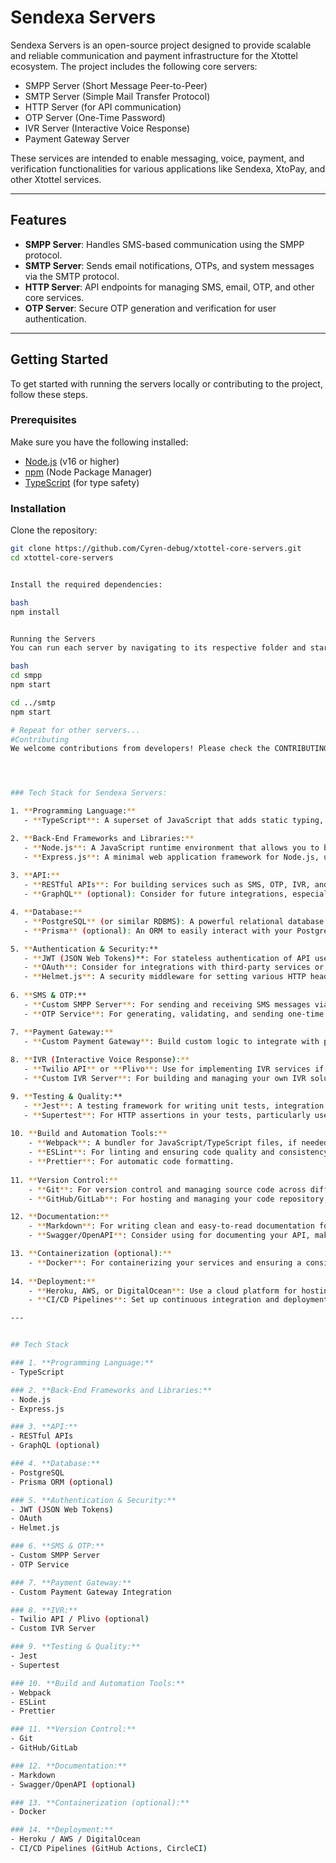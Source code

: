 # Sendexa Servers

Sendexa Servers is an open-source project designed to provide scalable and reliable communication and payment infrastructure for the Xtottel ecosystem. The project includes the following core servers:

- SMPP Server (Short Message Peer-to-Peer)
- SMTP Server (Simple Mail Transfer Protocol)
- HTTP Server (for API communication)
- OTP Server (One-Time Password)
- IVR Server (Interactive Voice Response)
- Payment Gateway Server

These services are intended to enable messaging, voice, payment, and verification functionalities for various applications like Sendexa, XtoPay, and other Xtottel services.

---

## Features

- **SMPP Server**: Handles SMS-based communication using the SMPP protocol.
- **SMTP Server**: Sends email notifications, OTPs, and system messages via the SMTP protocol.
- **HTTP Server**: API endpoints for managing SMS, email, OTP, and other core services.
- **OTP Server**: Secure OTP generation and verification for user authentication.


---

## Getting Started

To get started with running the servers locally or contributing to the project, follow these steps.

### Prerequisites

Make sure you have the following installed:

- [Node.js](https://nodejs.org/) (v16 or higher)
- [npm](https://www.npmjs.com/) (Node Package Manager)
- [TypeScript](https://www.typescriptlang.org/) (for type safety)

### Installation

Clone the repository:

```bash
git clone https://github.com/Cyren-debug/xtottel-core-servers.git
cd xtottel-core-servers


Install the required dependencies:

bash
npm install


Running the Servers
You can run each server by navigating to its respective folder and starting the development environment:

bash
cd smpp
npm start

cd ../smtp
npm start

# Repeat for other servers...
#Contributing
We welcome contributions from developers! Please check the CONTRIBUTING.md for more details on how you can help improve the project.




### Tech Stack for Sendexa Servers:

1. **Programming Language:**
   - **TypeScript**: A superset of JavaScript that adds static typing, providing a robust development experience with improved tooling and error checking.

2. **Back-End Frameworks and Libraries:**
   - **Node.js**: A JavaScript runtime environment that allows you to build scalable and efficient server-side applications using JavaScript/TypeScript.
   - **Express.js**: A minimal web application framework for Node.js, used to handle routing, middleware, and HTTP requests.
   
3. **API:**
   - **RESTful APIs**: For building services such as SMS, OTP, IVR, and payment gateways, following RESTful principles for clean and scalable API designs.
   - **GraphQL** (optional): Consider for future integrations, especially for APIs requiring more complex data-fetching mechanisms.

4. **Database:**
   - **PostgreSQL** (or similar RDBMS): A powerful relational database for managing data, ensuring data integrity and offering advanced features such as indexing, transactions, and rich query support.
   - **Prisma** (optional): An ORM to easily interact with your PostgreSQL database while benefiting from TypeScript integration and automatic migrations.

5. **Authentication & Security:**
   - **JWT (JSON Web Tokens)**: For stateless authentication of API users.
   - **OAuth**: Consider for integrations with third-party services or allowing users to authenticate with existing accounts.
   - **Helmet.js**: A security middleware for setting various HTTP headers to secure the app.
   
6. **SMS & OTP:**
   - **Custom SMPP Server**: For sending and receiving SMS messages via the Short Message Peer-to-Peer protocol.
   - **OTP Service**: For generating, validating, and sending one-time passwords (OTP) for user authentication or transactional operations.

7. **Payment Gateway:**
   - **Custom Payment Gateway**: Build custom logic to integrate with payment providers (e.g., Stripe, PayPal, or local services) for seamless transactions.
   
8. **IVR (Interactive Voice Response):**
   - **Twilio API** or **Plivo**: Use for implementing IVR services if a third-party service is needed to handle calls and voice-based interactions.
   - **Custom IVR Server**: For building and managing your own IVR solution tailored to your business needs.

9. **Testing & Quality:**
   - **Jest**: A testing framework for writing unit tests, integration tests, and ensuring code quality.
   - **Supertest**: For HTTP assertions in your tests, particularly useful for testing RESTful APIs.
   
10. **Build and Automation Tools:**
    - **Webpack**: A bundler for JavaScript/TypeScript files, if needed.
    - **ESLint**: For linting and ensuring code quality and consistency across your project.
    - **Prettier**: For automatic code formatting.
   
11. **Version Control:**
    - **Git**: For version control and managing source code across different contributors.
    - **GitHub/GitLab**: For hosting and managing your code repository, issue tracking, and collaboration.

12. **Documentation:**
    - **Markdown**: For writing clean and easy-to-read documentation for your project.
    - **Swagger/OpenAPI**: Consider using for documenting your API, making it easy for developers to understand and use your services.

13. **Containerization (optional):**
    - **Docker**: For containerizing your services and ensuring a consistent environment across different stages of deployment.
   
14. **Deployment:**
    - **Heroku, AWS, or DigitalOcean**: Use a cloud platform for hosting the services and scaling as needed.
    - **CI/CD Pipelines**: Set up continuous integration and deployment using GitHub Actions or CircleCI to automate testing and deployment.

---


## Tech Stack

### 1. **Programming Language:**
- TypeScript

### 2. **Back-End Frameworks and Libraries:**
- Node.js
- Express.js

### 3. **API:**
- RESTful APIs
- GraphQL (optional)

### 4. **Database:**
- PostgreSQL
- Prisma ORM (optional)

### 5. **Authentication & Security:**
- JWT (JSON Web Tokens)
- OAuth
- Helmet.js

### 6. **SMS & OTP:**
- Custom SMPP Server
- OTP Service

### 7. **Payment Gateway:**
- Custom Payment Gateway Integration

### 8. **IVR:**
- Twilio API / Plivo (optional)
- Custom IVR Server

### 9. **Testing & Quality:**
- Jest
- Supertest

### 10. **Build and Automation Tools:**
- Webpack
- ESLint
- Prettier

### 11. **Version Control:**
- Git
- GitHub/GitLab

### 12. **Documentation:**
- Markdown
- Swagger/OpenAPI (optional)

### 13. **Containerization (optional):**
- Docker

### 14. **Deployment:**
- Heroku / AWS / DigitalOcean
- CI/CD Pipelines (GitHub Actions, CircleCI)
```
